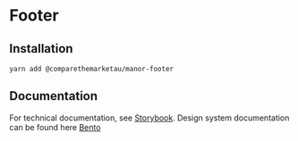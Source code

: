 # Footer

## Installation

`yarn add @comparethemarketau/manor-footer`


## Documentation

For technical documentation, see [Storybook](https://services.dev.comparethemarket.cloud/manor/?path=/docs/components-footer--footer-basic).
Design system documentation can be found here [Bento](https://zeroheight.com/9942937b5/p/984ef2-page-footer/b/97d6bd)
